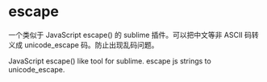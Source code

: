 # escape

 一个类似于 JavaScript escape() 的 sublime 插件。可以把中文等非 ASCII 码转义成
 unicode_escape 码。防止出现乱码问题。

 JavaScript escape() like tool for sublime. escape js strings to unicode_escape.